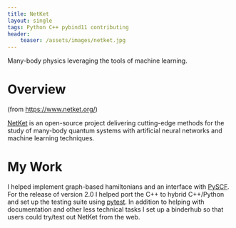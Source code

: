 ```yaml
---
title: NetKet
layout: single
tags: Python C++ pybind11 contributing
header:
    teaser: /assets/images/netket.jpg
---
```

Many-body physics leveraging the tools of machine learning.

# Overview
(from https://www.netket.org/)

[NetKet](https://github.com/netket/netket) is an open-source project delivering cutting-edge methods for the study of many-body quantum systems with artificial neural networks and machine learning techniques.

# My Work
I helped implement graph-based hamiltonians and an interface with [PySCF](https://github.com/sunqm/pyscf).
For the release of version 2.0 I helped port the C++ to hybrid C++/Python and set up the testing suite using [pytest](https://docs.pytest.org/en/latest/).
In addition to helping with documentation and other less technical tasks I set up a binderhub so that users could try/test out NetKet from the web.
